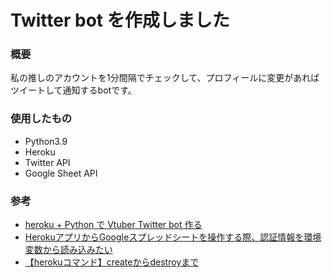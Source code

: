 # Twitter bot を作成しました

### 概要
私の推しのアカウントを1分間隔でチェックして、プロフィールに変更があればツイートして通知するbotです。

### 使用したもの
- Python3.9
- Heroku
- Twitter API
- Google Sheet API

### 参考
- [heroku + Python で Vtuber Twitter bot 作る](https://qiita.com/iroiro_bot/items/3406caf025e89b8f7a25 'heroku + Python で Vtuber Twitter bot 作る')
- [HerokuアプリからGoogleスプレッドシートを操作する際、認証情報を環境変数から読み込みたい](https://qiita.com/a-r-i/items/bb8b8317840e3a87771a 'HerokuアプリからGoogleスプレッドシートを操作する際、認証情報を環境変数から読み込みたい')
- [【herokuコマンド】createからdestroyまで](https://qiita.com/chihiro/items/5c3ff400f6cb99deb945 '【herokuコマンド】createからdestroyまで')
